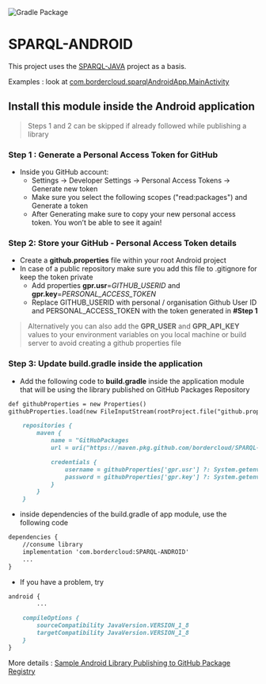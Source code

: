 ![Gradle Package](https://github.com/BorderCloud/SPARQL-ANDROID/workflows/Gradle%20Package/badge.svg)

# SPARQL-ANDROID

This project uses the [SPARQL-JAVA](https://github.com/BorderCloud/SPARQL-JAVA) project as a basis.

Examples : look at [com.bordercloud.sparqlAndroidApp.MainActivity](https://github.com/BorderCloud/SPARQL-ANDROID/blob/master/app/src/main/java/com/bordercloud/sparqlAndroidApp/MainActivity.java)


## Install this module inside the Android application

> Steps 1 and 2 can be skipped if already followed while publishing a library

### Step 1 : Generate a Personal Access Token for GitHub
- Inside you GitHub account:
	- Settings -> Developer Settings -> Personal Access Tokens -> Generate new token
	- Make sure you select the following scopes ("read:packages") and Generate a token
	- After Generating make sure to copy your new personal access token. You won’t be able to see it again!

### Step 2: Store your GitHub - Personal Access Token details
- Create a **github.properties** file within your root Android project
- In case of a public repository make sure you  add this file to .gitignore for keep the token private
	- Add properties **gpr.usr**=*GITHUB_USERID* and **gpr.key**=*PERSONAL_ACCESS_TOKEN*
	- Replace GITHUB_USERID with personal / organisation Github User ID and PERSONAL_ACCESS_TOKEN with the token generated in **#Step 1**

> Alternatively you can also add the **GPR_USER** and **GPR_API_KEY** values to your environment variables on you local machine or build server to avoid creating a github properties file

### Step 3: Update build.gradle inside the application
- Add the following code to **build.gradle** inside the application module that will be using the library published on GitHub Packages Repository

```markdown
def githubProperties = new Properties()
githubProperties.load(new FileInputStream(rootProject.file("github.properties")))
```

```markdown
    repositories {
        maven {
            name = "GitHubPackages
            url = uri("https://maven.pkg.github.com/bordercloud/SPARQL-ANDROID")

            credentials {
                username = githubProperties['gpr.usr'] ?: System.getenv("GPR_USER")
                password = githubProperties['gpr.key'] ?: System.getenv("GPR_API_KEY")
            }
        }
    }
```

- inside dependencies of the build.gradle of app module, use the following code
```markdown
dependencies {
    //consume library
    implementation 'com.bordercloud:SPARQL-ANDROID'
	...
}
```

- If you have a problem, try
```markdown
android {
        ...

    compileOptions {
        sourceCompatibility JavaVersion.VERSION_1_8
        targetCompatibility JavaVersion.VERSION_1_8
    }
}
```

More details : [Sample Android Library Publishing to GitHub Package Registry](https://github.com/enefce/AndroidLibraryForGitHubPackagesDemo/blob/master/README.md)